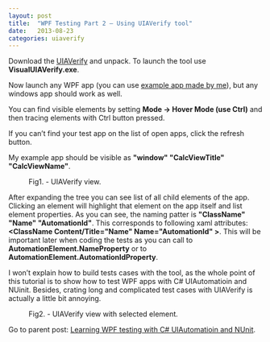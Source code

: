 ```yaml
---
layout: post
title:  "WPF Testing Part 2 – Using UIAVerify tool"
date:   2013-08-23
categories: uiaverify
---
```


Download the <a href="http://uiautomationverify.codeplex.com/" target="_blank">UIAVerify</a> and unpack. To launch the tool use **VisualUIAVerify.exe**.

Now launch any WPF app (you can use <a href="https://github.com/sobolewska/CalcWpf/blob/master/CalcWpf/bin/Release/CalcWpf.exe" target="_blank">example app made by me</a>), but any windows app should work as well.

You can find visible elements by setting **Mode -&gt; Hover Mode (use Ctrl)** and then tracing elements with Ctrl button pressed.

If you can’t find your test app on the list of open apps, click the refresh button.

My example app should be visible as **"window" "CalcViewTitle" "CalcViewName"**.

<figure>
	<img src="{{ '/assets/img/LearningWPF_2.png' | prepend: site.baseurl }}" alt=""> 
	<figcaption>Fig1. - UIAVerify view.</figcaption>
</figure>

After expanding the tree you can see list of all child elements of the app. Clicking an element will highlight that element on the app itself and list element properties. As you can see, the naming patter is **"ClassName" "Name" "AutomationId"**. This corresponds to following xaml attributes: **&lt;ClassName Content/Title="Name" Name="AutomationId" &gt;**. This will be important later when coding the tests as you can call to **AutomationElement.NameProperty** or to **AutomationElement.AutomationIdProperty**.

I won’t explain how to build tests cases with the tool, as the whole point of this tutorial is to show how to test WPF apps with C# UIAutomatioin and NUinit. Besides, crating long and complicated test cases with UIAVerify is actually a little bit annoying.

<figure>
	<img src="{{ '/assets/img/LearningWPF_3.png' | prepend: site.baseurl }}" alt=""> 
	<figcaption>Fig2. - UIAVerify view with selected element.</figcaption>
</figure>

Go to parent post: <a href="/blog/Learning-WPF-testing-with-C-UIAutomatioin-and-NUnit/">Learning WPF testing with C# UIAutomatioin and NUnit</a>.